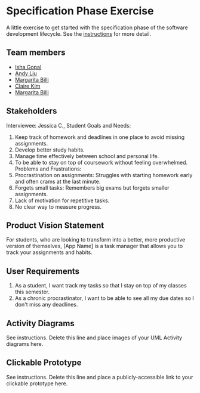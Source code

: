 # Specification Phase Exercise

A little exercise to get started with the specification phase of the software development lifecycle. See the [instructions](instructions.md) for more detail.

## Team members

- [Isha Gopal](https://github.com/ishy04)
- [Andy Liu](https://github.com/andy-612)
- [Margarita Billi](https://github.com/pinkmaggs)
- [Claire Kim](https://github.com/radishsoups)
- [Margarita Billi](https://github.com/pinkmaggs)

## Stakeholders

Interviewee: Jessica C., Student
Goals and Needs:
  1. Keep track of homework and deadlines in one place to avoid missing assignments.
  2. Develop better study habits.
  3. Manage time effectively between school and personal life.
  4. To be able to stay on top of coursework without feeling overwhelmed.
Problems and Frustrations:
  1. Procrastination on assignments: Struggles with starting homework early and often crams at the last minute.
  2. Forgets small tasks: Remembers big exams but forgets smaller assignments.
  3. Lack of motivation for repetitive tasks.
  4. No clear way to measure progress.

## Product Vision Statement

For students, who are looking to transform into a better, more productive version of themselves, [App Name] is a task manager that allows you to track your assignments and habits.

## User Requirements

1. As a student, I want track my tasks so that I stay on top of my classes this semester.
2. As a chronic procrastinator, I want to be able to see all my due dates so I don't miss any deadlines.

## Activity Diagrams

See instructions. Delete this line and place images of your UML Activity diagrams here.

## Clickable Prototype

See instructions. Delete this line and place a publicly-accessible link to your clickable prototype here.

